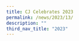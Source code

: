 ```yaml
---
title: CJ Celebrates 2023
permalink: /news/2023/13/
description: ""
third_nav_title: "2023"
---
```

